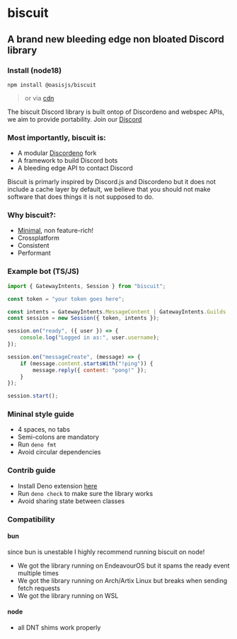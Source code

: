 # biscuit
## A brand new bleeding edge non bloated Discord library


### Install (node18)
```sh-session
npm install @oasisjs/biscuit
```
> or via [cdn](https://nest.land/package/oasis)

The biscuit Discord library is built ontop of Discordeno and webspec APIs, we aim to provide portability.
Join our [Discord](https://discord.gg/zmuvzzEFz2)

### Most importantly, biscuit is:
* A modular [Discordeno](https://github.com/discordeno/discordeno) fork
* A framework to build Discord bots 
* A bleeding edge API to contact Discord

Biscuit is primarly inspired by Discord.js and Discordeno but it does not include a cache layer by default, we believe that you should not make software that does things it is not supposed to do.

### Why biscuit?:
* [Minimal](https://en.wikipedia.org/wiki/Unix_philosophy), non feature-rich!
* Crossplatform
* Consistent
* Performant

### Example bot (TS/JS)
```js
import { GatewayIntents, Session } from "biscuit";

const token = "your token goes here";

const intents = GatewayIntents.MessageContent | GatewayIntents.Guilds | GatewayIntents.GuildMessages; 
const session = new Session({ token, intents });

session.on("ready", ({ user }) => {
    console.log("Logged in as:", user.username);
});

session.on("messageCreate", (message) => {
    if (message.content.startsWith("!ping")) {
        message.reply({ content: "pong!" });
    }
});

session.start();
```

### Mininal style guide
* 4 spaces, no tabs
* Semi-colons are mandatory
* Run `deno fmt`
* Avoid circular dependencies

### Contrib guide
* Install Deno extension [here](https://marketplace.visualstudio.com/items?itemName=denoland.vscode-deno)
* Run `deno check` to make sure the library works
* Avoid sharing state between classes

### Compatibility

#### bun
since bun is unestable I highly recommend running biscuit on node!
* We got the library running on EndeavourOS but it spams the ready event multiple times
* We got the library running on Arch/Artix Linux but breaks when sending fetch requests
* We got the library running on WSL

#### node
* all DNT shims work properly
